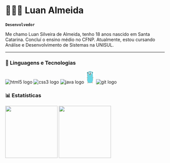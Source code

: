 # 👨🏻‍💻 Luan Almeida

**`Desenvolvedor`**

Me chamo Luan Silveira de Almeida, tenho 18 anos nascido em Santa Catarina. Concluí o ensino médio no CFNP. Atualmente, estou cursando Análise e Desenvolvimento de Sistemas na UNISUL.

---
### 🤖 Linguagens e Tecnologias

<div align="left">
  <img src="https://cdn.jsdelivr.net/gh/devicons/devicon/icons/html5/html5-original.svg" img width="30" height="40" alt="html5 logo"  />
  <img src="https://cdn.jsdelivr.net/gh/devicons/devicon/icons/css3/css3-original.svg" img width="30" height="40" alt="css3 logo"  />
  <img src="https://cdn.jsdelivr.net/gh/devicons/devicon/icons/java/java-original.svg" img width="30" height="40" alt="java logo"/>
  <img src="https://raw.githubusercontent.com/devicons/devicon/master/icons/go/go-original.svg" img width="30" height="40" alt="golang logo"/>
  <img src="https://cdn.jsdelivr.net/gh/devicons/devicon@latest/icons/git/git-original.svg" img width="30" height="40" alt="git logo" />
</div>

### 📊 Estatísticas

<div align="left">
  <img src="https://github-readme-stats.vercel.app/api?username=Luanlmeida&show_icons=true&theme=dark&include_all_commits=true&locale=pt-br"height="165" width="165"   />
  <img src="https://github-readme-stats.vercel.app/api/top-langs/?username=Luanlmeida&theme=dark&layout=compact&custom_title=Tecnologias&langs_count=9"height="165" width="165"     />
</div>
 
###
